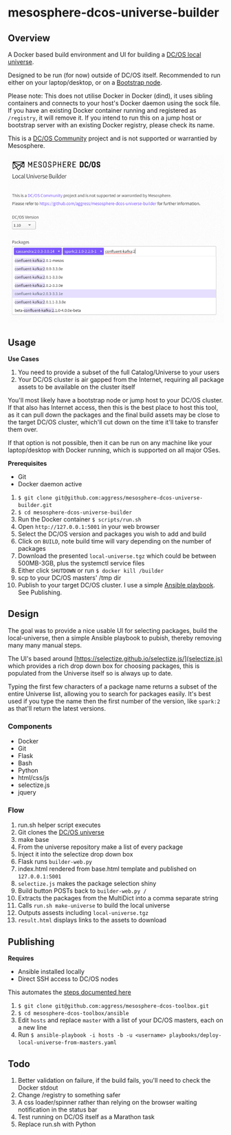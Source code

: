 # mesosphere-dcos-universe-builder

## Overview

A Docker based build environment and UI for building a [DC/OS local universe](https://docs.mesosphere.com/1.10/administering-clusters/deploying-a-local-dcos-universe/#deploying-a-local-universe-containing-selected-packages).

Designed to be run (for now) outside of DC/OS itself. Recommended to run either on your laptop/desktop, or on a [Bootstrap node](https://docs.mesosphere.com/1.10/installing/oss/custom/system-requirements/#bootstrap-node).

Please note: This does not utilise Docker in Docker (dind), it uses sibling containers and connects to your host's Docker daemon using the sock file. If you have an existing Docker container running and registered as `/registry`, it will remove it. If you intend to run this on a jump host or bootstrap server with an existing Docker registry, please check its name.

This is a [DC/OS Community](https://dcos.io/community/) project and is not supported or warrantied by Mesosphere.

![screenshot](https://raw.githubusercontent.com/aggress/mesosphere-dcos-universe-builder/master/web/static/images/screenshot.png)


## Usage

**Use Cases**

1. You need to provide a subset of the full Catalog/Universe to your users
2. Your DC/OS cluster is air gapped from the Internet, requiring all package assets to be available on the cluster itself

You'll most likely have a bootstrap node or jump host to your DC/OS cluster. If that also has Internet access, then this is the best place to host this tool, as it can pull down the packages and the final build assets may be close to the target DC/OS cluster, which'll cut down on the time it'll take to transfer them over.

If that option is not possible, then it can be run on any machine like your laptop/desktop with Docker running, which is supported on all major OSes.

**Prerequisites** 

- Git
- Docker daemon active

1. `$ git clone git@github.com:aggress/mesosphere-dcos-universe-builder.git`
1. `$ cd mesosphere-dcos-universe-builder`
1. Run the Docker container `$ scripts/run.sh`
1. Open `http://127.0.0.1:5001` in your web browser
1. Select the DC/OS version and packages you wish to add and build
1. Click on `BUILD`, note build time will vary depending on the number of packages
1. Download the presented `local-universe.tgz` which could be between 500MB-3GB, plus the systemctl service files
1. Either click `SHUTDOWN` or run `$ docker kill /builder`
1. scp to your DC/OS masters' /tmp dir
1. Publish to your target DC/OS cluster. I use a simple [Ansible playbook](https://github.com/aggress/mesosphere-dcos-toolbox/blob/master/ansible/playbooks/deploy-local-universe-from-masters.yaml). See Publishing.


## Design

The goal was to provide a nice usable UI for selecting packages, build the local-universe, then a simple Ansible playbook to pubish, thereby removing many many manual steps.

The UI's based around [https://selectize.github.io/selectize.js/](selectize.js) which provides a rich drop down box for choosing packages, this is populated from the Universe itself so is always up to date.

Typing the first few characters of a package name returns a subset of the entire Universe list, allowing you to search for packages easily. It's best used if you type the name then the first number of the version, like `spark:2` as that'll return the latest versions. 

### Components

- Docker
- Git
- Flask
- Bash
- Python
- html/css/js
- selectize.js
- jquery

### Flow

1. run.sh helper script executes
2. Git clones the [DC/OS universe](https://github.com/mesosphere/universe)
3. make base
3. From the universe repository make a list of every package
4. Inject it into the selectize drop down box
5. Flask runs `builder-web.py`
6. index.html rendered from base.html template and published on `127.0.0.1:5001`
7. `selectize.js` makes the package selection shiny
8. Build button POSTs back to `builder-web.py /`
9. Extracts the packages from the MultiDict into a comma separate string
10. Calls `run.sh make-universe` to build the local universe
11. Outputs assests including `local-universe.tgz`
12. `result.html` displays links to the assets to download

## Publishing

**Requires** 

- Ansible installed locally
- Direct SSH access to DC/OS nodes

This automates the [steps documented here](https://docs.mesosphere.com/1.10/administering-clusters/deploying-a-local-dcos-universe/)

1. `$ git clone git@github.com:aggress/mesosphere-dcos-toolbox.git`
1. `$ cd mesosphere-dcos-toolbox/ansible`
1. Edit `hosts` and replace `master` with a list of your DC/OS masters, each on a new line
1. Run `$ ansible-playbook -i hosts -b -u <username> playbooks/deploy-local-universe-from-masters.yaml`

## Todo

1. Better validation on failure, if the build fails, you'll need to check the Docker stdout
2. Change /registry to something safer
3. A css loader/spinner rather than relying on the browser waiting notification in the status bar
4. Test running on DC/OS itself as a Marathon task
5. Replace run.sh with Python 